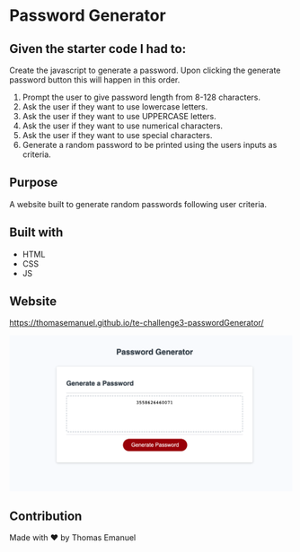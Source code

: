 # Password Generator
## Given the starter code I had to:
Create the javascript to generate a password. Upon clicking the generate password button this will happen in this order.
1. Prompt the user to give password length from 8-128 characters.
2. Ask the user if they want to use lowercase letters.
3. Ask the user if they want to use UPPERCASE letters.
4. Ask the user if they want to use numerical characters.
5. Ask the user if they want to use special characters.
6. Generate a random password to be printed using the users inputs as criteria.

## Purpose
A website built to generate random passwords following user criteria.

## Built with
* HTML
* CSS
* JS

## Website
https://thomasemanuel.github.io/te-challenge3-passwordGenerator/

![Here is a screenshot of the deployed website. User input was 12 characters and only use numeric characters.](./assets/images/webpage.png)

## Contribution
Made with ❤️ by Thomas Emanuel